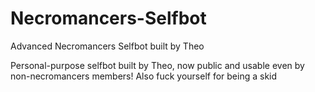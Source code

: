 # Necromancers-Selfbot
Advanced Necromancers Selfbot built by Theo

Personal-purpose selfbot built by Theo, now public and usable even by non-necromancers members! Also fuck yourself for being a skid
